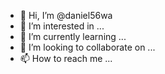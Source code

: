 - 👋 Hi, I’m @daniel56wa
- 👀 I’m interested in ...
- 🌱 I’m currently learning ...
- 💞️ I’m looking to collaborate on ...
- 📫 How to reach me ...

<!---
daniel56wa/daniel56wa is a ✨ special ✨ repository because its `README.md` (this file) appears on your GitHub profile.
You can click the Preview link to take a look at your changes.
--->
